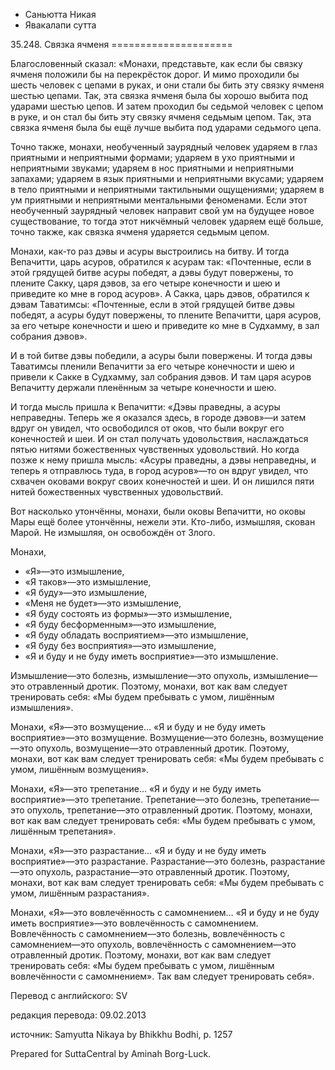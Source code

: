 









* Саньютта Никая
* Явакалапи сутта


35\.248\. Связка ячменя
\=\=\=\=\=\=\=\=\=\=\=\=\=\=\=\=\=\=\=\=\=



Благословенный сказал: «Монахи, представьте, как если бы связку ячменя положили бы на перекрёсток дорог\. И мимо проходили бы шесть человек с цепами в руках, и они стали бы бить эту связку ячменя шестью цепами\. Так, эта связка ячменя была бы хорошо выбита под ударами шестью цепов\. И затем проходил бы седьмой человек с цепом в руке, и он стал бы бить эту связку ячменя седьмым цепом\. Так, эта связка ячменя была бы ещё лучше выбита под ударами седьмого цепа\.


Точно также, монахи, необученный заурядный человек ударяем в глаз приятными и неприятными формами; ударяем в ухо приятными и неприятными звуками; ударяем в нос приятными и неприятными запахами; ударяем в язык приятными и неприятными вкусами; ударяем в тело приятными и неприятными тактильными ощущениями; ударяем в ум приятными и неприятными ментальными феноменами\. Если этот необученный заурядный человек направит свой ум на будущее новое существование, то тогда этот никчёмный человек ударяем ещё больше, точно также, как связка ячменя ударяется седьмым цепом\.


Монахи, как\-то раз дэвы и асуры выстроились на битву\. И тогда Вепачитти, царь асуров, обратился к асурам так: «Почтенные, если в этой грядущей битве асуры победят, а дэвы будут повержены, то плените Сакку, царя дэвов, за его четыре конечности и шею и приведите ко мне в город асуров»\. А Сакка, царь дэвов, обратился к дэвам Таватимсы: «Почтенные, если в этой грядущей битве дэвы победят, а асуры будут повержены, то плените Вепачитти, царя асуров, за его четыре конечности и шею и приведите ко мне в Судхамму, в зал собрания дэвов»\.


И в той битве дэвы победили, а асуры были повержены\. И тогда дэвы Таватимсы пленили Вепачитти за его четыре конечности и шею и привели к Сакке в Судхамму, зал собрания дэвов\. И там царя асуров Вепачитту держали пленённым за четыре конечности и шею\.


И тогда мысль пришла к Вепачитти: «Дэвы праведны, а асуры неправедны\. Теперь же я оказался здесь, в городе дэвов»—и затем вдруг он увидел, что освободился от оков, что были вокруг его конечностей и шеи\. И он стал получать удовольствия, наслаждаться пятью нитями божественных чувственных удовольствий\. Но когда позже к нему пришла мысль: «Асуры праведны, а дэвы неправедны, и теперь я отправлюсь туда, в город асуров»—то он вдруг увидел, что схвачен оковами вокруг своих конечностей и шеи\. И он лишился пяти нитей божественных чувственных удовольствий\.


Вот насколько утончённы, монахи, были оковы Вепачитти, но оковы Мары ещё более утончённы, нежели эти\. Кто\-либо, измышляя, скован Марой\. Не измышляя, он освобождён от Злого\.


Монахи,


* «Я»—это измышление,
* «Я таков»—это измышление,
* «Я буду»—это измышление,
* «Меня не будет»—это измышление,
* «Я буду состоять из формы»—это измышление,
* «Я буду бесформенным»—это измышление,
* «Я буду обладать восприятием»—это измышление,
* «Я буду без восприятия»—это измышление,
* «Я и буду и не буду иметь восприятие»—это измышление\.


Измышление—это болезнь, измышление—это опухоль, измышление—это отравленный дротик\. Поэтому, монахи, вот как вам следует тренировать себя: «Мы будем пребывать с умом, лишённым измышления»\.


Монахи, «Я»—это возмущение… «Я и буду и не буду иметь восприятие»—это возмущение\. Возмущение—это болезнь, возмущение—это опухоль, возмущение—это отравленный дротик\. Поэтому, монахи, вот как вам следует тренировать себя: «Мы будем пребывать с умом, лишённым возмущения»\.


Монахи, «Я»—это трепетание… «Я и буду и не буду иметь восприятие»—это трепетание\. Трепетание—это болезнь, трепетание—это опухоль, трепетание—это отравленный дротик\. Поэтому, монахи, вот как вам следует тренировать себя: «Мы будем пребывать с умом, лишённым трепетания»\.


Монахи, «Я»—это разрастание… «Я и буду и не буду иметь восприятие»—это разрастание\. Разрастание—это болезнь, разрастание—это опухоль, разрастание—это отравленный дротик\. Поэтому, монахи, вот как вам следует тренировать себя: «Мы будем пребывать с умом, лишённым разрастания»\.


Монахи, «Я»—это вовлечённость с самомнением… «Я и буду и не буду иметь восприятие»—это вовлечённость с самомнением\. Вовлечённость с самомнением—это болезнь, вовлечённость с самомнением—это опухоль, вовлечённость с самомнением—это отравленный дротик\. Поэтому, монахи, вот как вам следует тренировать себя: «Мы будем пребывать с умом, лишённым вовлечённости с самомнением»\. Так вам следует тренировать себя»\.



Перевод с английского: SV


редакция перевода: 09\.02\.2013


источник: Samyutta Nikaya by Bhikkhu Bodhi, p\. 1257


Prepared for SuttaCentral by Aminah Borg\-Luck\.






